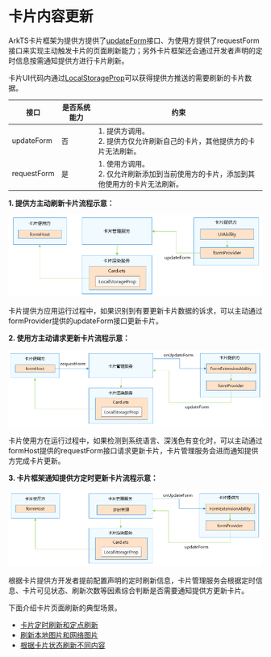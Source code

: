 # 卡片内容更新

ArkTS卡片框架为提供方提供了[updateForm](../reference/apis-form-kit/js-apis-app-form-formProvider.md#updateform)接口、为使用方提供了requestForm接口来实现主动触发卡片的页面刷新能力；另外卡片框架还会通过开发者声明的定时信息按需通知提供方进行卡片刷新。

卡片UI代码内通过[LocalStorageProp](../quick-start/arkts-localstorage.md#localstorageprop)可以获得提供方推送的需要刷新的卡片数据。

| 接口 | 是否系统能力 | 约束 |
| -------- | -------- | -------- |
| updateForm | 否 | 1.&nbsp;提供方调用。<br/>2.&nbsp;提供方仅允许刷新自己的卡片，其他提供方的卡片无法刷新。 |
| requestForm | 是 | 1.&nbsp;使用方调用。<br/>2.&nbsp;仅允许刷新添加到当前使用方的卡片，添加到其他使用方的卡片无法刷新。 |



**1. 提供方主动刷新卡片流程示意：**

![updateForm](figures/updateForm.PNG)

卡片提供方应用运行过程中，如果识别到有要更新卡片数据的诉求，可以主动通过formProvider提供的updateForm接口更新卡片。



**2. 使用方主动请求更新卡片流程示意：**

![requestForm](figures/requestForm.PNG)

卡片使用方在运行过程中，如果检测到系统语言、深浅色有变化时，可以主动通过formHost提供的requestForm接口请求更新卡片，卡片管理服务会进而通知提供方完成卡片更新。



**3. 卡片框架通知提供方定时更新卡片流程示意：**

![timer_updateForm](figures/timer_updateForm.PNG)

根据卡片提供方开发者提前配置声明的定时刷新信息，卡片管理服务会根据定时信息、卡片可见状态、刷新次数等因素综合判断是否需要通知提供方更新卡片。



下面介绍卡片页面刷新的典型场景。

- [卡片定时刷新和定点刷新](arkts-ui-widget-update-by-time.md)
- [刷新本地图片和网络图片](arkts-ui-widget-image-update.md)
- [根据卡片状态刷新不同内容](arkts-ui-widget-update-by-status.md)

